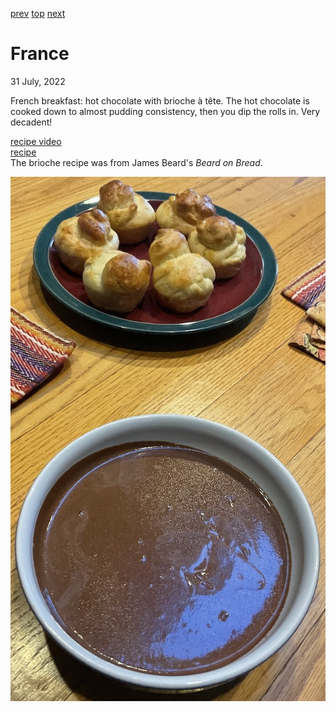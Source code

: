 [prev](finland.md)
[top](../index.md)
[next](../g/gabon.md)
# France
31 July, 2022


French breakfast: hot chocolate with brioche a&#768; te&#770;te. The hot chocolate is cooked down to almost pudding consistency, then you dip the rolls in. Very decadent!

[recipe video](https://youtu.be/HTfokMC4Ho4)<br>
[recipe](https://www.thefrenchcookingacademy.com/recipes/french-hot-chocolate)<br>
The brioche recipe was from James Beard's _Beard on Bread_.

![breakfast](images/france.jpeg)
